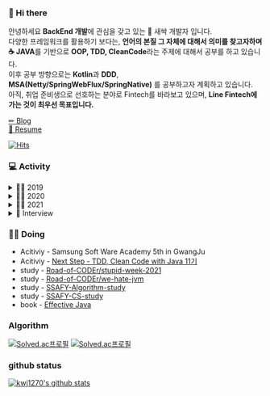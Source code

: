 
### 👋 Hi there    


안녕하세요 **BackEnd 개발**에 관심을 갖고 있는 🌱 새싹 개발자 입니다.                                 
다양한 프레임워크를 활용하기 보다는, **언어의 본질 그 자체에 대해서 의미를 찾고자하며**                  
**☕ JAVA**를 기반으로 **OOP, TDD, CleanCode**라는 주제에 대해서 공부를 하고 있습니다.                           
이후 공부 방향으로는 **Kotlin**과 **DDD**, **MSA(Netty/SpringWebFlux/SpringNative)** 를 공부하고자 계획하고 있습니다.               
아직, 취업 준비생으로 선호하는 분야로 Fintech를 바라보고 있으며, **Line Fintech에 가는 것이 최우선 목표입니다.**  

[✏ Blog](https://velog.io/@kwj1270)    
[📝 Resume](https://www.notion.so/3012c18b10c74ed59249bfb27156da0f)   

[![Hits](https://hits.seeyoufarm.com/api/count/incr/badge.svg?url=https%3A%2F%2Fgithub.com%2Fgjbae1212%2Fhit-counter&count_bg=%233D89C8&title_bg=%23D5D0D0&icon=java.svg&icon_color=%2338469C&title=hits&edge_flat=false)](https://hits.seeyoufarm.com) 


### 💻 Activity 
<details>
<summary>👨‍💻 2019</summary>
<div markdown="1"> 
            <ul>
                <li><a href="http://www.yes24.com/Product/Goods/4333686">열혈 C 프로그래밍</a></li>
                <li><a href="http://www.yes24.com/Product/Goods/43755519">열혈 JAVA 프로그래밍</a></li>
                <li><a href="http://www.yes24.com/Product/Goods/24259565">JAVA의 정석 3판</a></li>
                <li><a href="http://www.yes24.com/Product/Goods/6214396">열혈 자료구조</a></li>
                <li><a href="http://www.yes24.com/Product/Goods/96674934">Do it! HTML+CSS+자바스크립트 웹 표준의 정석</a></li>
                <li><a href="http://www.yes24.com/Product/Goods/42806896?OzSrank=11">Learning JavaScript</a></li>
                <li><a href="https://github.com/kwj1270/TIL-2019_SummerVacation/tree/master/DataBase/SQL%20%EC%B2%AB%EA%B1%B8%EC%9D%8C">SQL 첫걸음</a></li>
                <li><a href="https://github.com/kwj1270/TIL-2019_SummerVacation/tree/master/DataBase/%EC%9D%B4%EA%B2%83%EC%9D%B4MySQL%EC%9D%B4%EB%8B%A4">이것이 MySQL이다.</a></li>
                <li><a href="https://github.com/kwj1270/TIL-JSP">JSP 2.3 웹 프로그래밍</a></li>
                <li><a href="https://github.com/kwj1270/TIL-dongbin.na-JSP">나동빈님의 JSP 게시판 만들기</a></li>
            </ul>
</div>
</details>

<details>
<summary>👨‍💻 2020</summary>
<div markdown="1">
            <ul>
                        <li><a href="https://github.com/kwj1270/TIL_C_plusepluse">알고리즘 테스트를 위한, 열혈 C++</a></li>
                        <li><a href="https://github.com/kwj1270/TIL_SPRING_QUICK_START">스프링 퀵 스타트</a></li>
                        <li><a href="https://github.com/kwj1270/TIL_FIRST_SPRINGBOOT2">처음 배우는 스프링 부트2</a></li>
                        <li><a href="https://github.com/kwj1270/TIL_SPRINGBOOT_WITH_AWS">스프링 부트와 AWS로 혼자 구현하는 웹 서비스</a></li>
                        <li><a href="https://github.com/kwj1270/Special_Lecture">전주대 스마트미디어학과 스프링 특별 강의(강의자)</a></li>
            </ul>
</div>
</details>

<details>
<summary>👨‍💻 2021</summary>
<div markdown="1">
            <ul>
                        <li><a href="https://github.com/kwj1270/TIL_JAVA">백기선, 스터디 할래(자바 심화)</a></li>  
                        <li><a href="https://github.com/kwj1270/TIL_CleanCode">Clean Code</a></li>      
            </ul>            
</div>
</details>

<details>
<summary>🎤 Interview</summary>
<div markdown="1"> 
            <ul>
                <li><a href="http://www.ksport.co.kr/news/view.asp?idx=1100&msection=3&ssection=12&page=6">군포중 김우재, 공부도 축구도 잘할거에요!</a></li>
                <li><a href="https://blog.naver.com/discoveryj/221653909348">엘리트 축구 선수의 길을 걷던 중 부상을 만나 다른 길을 택하기까지! 수퍼스타 김우재를 만나다</a></li>
            </ul>
</div>
</details>

### 🏃‍♂️ Doing 
* Acitiviy - Samsung Soft Ware Academy 5th in GwangJu   
* Acitiviy - [Next Step - TDD, Clean Code with Java 11기](https://github.com/next-step/java-racingcar/pulls?q=is%3Apr+author%3Akwj1270+is%3Aclosed)   
* study - [Road-of-CODEr/stupid-week-2021](https://github.com/Road-of-CODEr/stupid-week-2021)     
* study - [Road-of-CODEr/we-hate-jvm](https://github.com/Road-of-CODEr/we-hate-jvm)     
* study - [SSAFY-Algorithm-study](https://github.com/SSAFY5thGwangJu4C/Algorithm_AlgoGaZa)     
* study - [SSAFY-CS-study](https://github.com/SSAFY5thGwangJu4C/CS_IS_ESC)     
* book - [Effective Java](https://github.com/kwj1270/TIL_EFFECTIVE_JAVA)     

 
### Algorithm

[![Solved.ac프로필](http://mazassumnida.wtf/api/v2/generate_badge?boj=kwj1270)](https://solved.ac/kwj1270)
[![Solved.ac프로필](http://mazassumnida.wtf/api/mini/generate_badge?boj=kwj1270)](https://solved.ac/kwj1270)

### github status
[![kwj1270's github stats](https://github-readme-stats.vercel.app/api?username=kwj1270&show_icons=true)](https://github.com/anuraghazra/github-readme-stats) 
